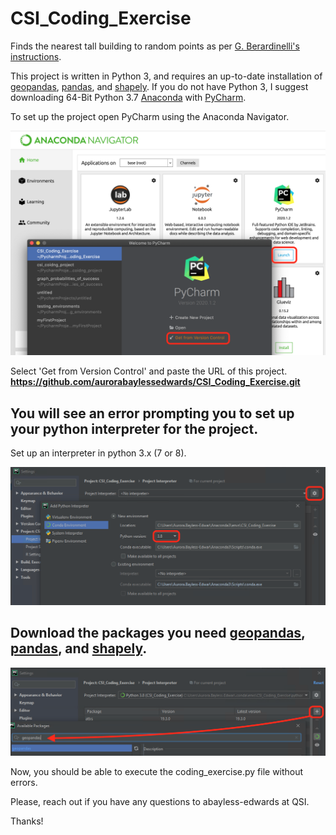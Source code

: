# CSI_Coding_Exercise
Finds the nearest tall building to random points as per [G. Berardinelli's instructions](https://gist.github.com/gberardinelli/8567cdbcad220e46b2f8fc4e33a203a0). 

This project is written in Python 3, and requires an up-to-date installation of [geopandas](https://geopandas.org/install.html), [pandas](https://pandas.pydata.org/pandas-docs/stable/getting_started/install.html), and [shapely](https://pypi.org/project/Shapely/). If you do not have Python 3, I suggest downloading 64-Bit Python 3.7 [Anaconda](https://www.anaconda.com/products/individual) with [PyCharm](https://www.jetbrains.com/pycharm/download/#section=windows). 

To set up the project open PyCharm using the Anaconda Navigator. 

![open_pycharm](/open_pycharm.png?raw=true "open PyCharm")

Select 'Get from Version Control' and paste the URL of this project. **https://github.com/aurorabaylessedwards/CSI_Coding_Exercise.git**

## You will see an error prompting you to set up your python interpreter for the project. 

Set up an interpreter in python 3.x (7 or 8). 

![configure_interpreter](/configure_interpreter.png?raw=true "configure interpreter")

## Download the packages you need [geopandas](https://geopandas.org/install.html), [pandas](https://pandas.pydata.org/pandas-docs/stable/getting_started/install.html), and [shapely](https://pypi.org/project/Shapely/).

![install_packages](/install_packages.png?raw=true "install packages")

Now, you should be able to execute the coding_exercise.py file without errors.

Please, reach out if you have any questions to abayless-edwards at QSI. 

Thanks!
